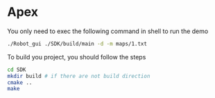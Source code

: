 # Apex

You only need to exec the following command in shell to run the demo

````Bash
./Robot_gui ./SDK/build/main -d -m maps/1.txt
````

To build you project, you should follow the steps

````Bash
cd SDK
mkdir build # if there are not build direction
cmake ..
make
````
